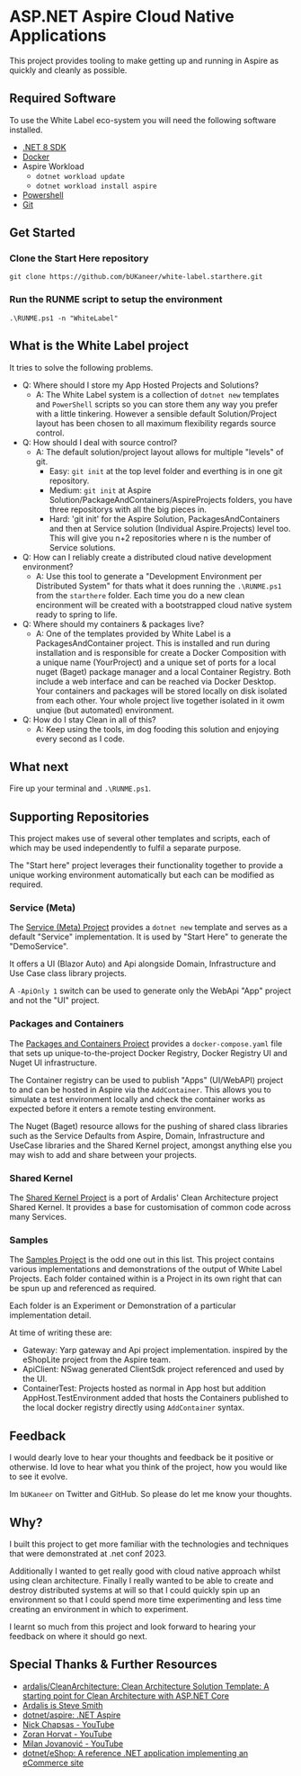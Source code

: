 # ASP.NET Aspire Cloud Native Applications

This project provides tooling to make getting up and running in Aspire as quickly and cleanly as possible.

## Required Software

To use the White Label eco-system you will need the following software installed.

- [.NET 8 SDK](https://dotnet.microsoft.com/en-us/download)
- [Docker](https://docs.docker.com/get-docker/)
- Aspire Workload
  - `dotnet workload update`
  - `dotnet workload install aspire`
- [Powershell](https://learn.microsoft.com/en-us/powershell/scripting/install/installing-powershell?view=powershell-7.3)
- [Git](https://git-scm.com/downloads)

## Get Started

### Clone the Start Here repository

`git clone https://github.com/bUKaneer/white-label.starthere.git`

### Run the RUNME script to setup the environment

`.\RUNME.ps1 -n "WhiteLabel"`

## What is the White Label project

It tries to solve the following problems.

- Q: Where should I store my App Hosted Projects and Solutions?
  - A: The White Label system is a collection of `dotnet new` templates and `PowerShell` scripts so you can store them any way you prefer with a little
  tinkering. However a sensible default Solution/Project layout has been chosen to
  all maximum flexibility regards source control.
- Q: How should I deal with source control?
  - A: The default solution/project layout allows for multiple "levels" of git.
    - Easy: `git init` at the top level folder and everthing is in one git repository.
    - Medium: `git init` at Aspire Solution/PackageAndContainers/AspireProjects folders, you have three repositorys with all the big pieces in.
    - Hard: 'git init' for the Aspire Solution, PackagesAndContainers and then at Service solution (Individual Aspire.Projects) level too. This will give you n+2 repositories where n is the number of Service solutions.
- Q: How can I reliably create a distributed cloud native development environment?
  - A: Use this tool to generate a "Development Environment per Distributed System" for thats what it does running the `.\RUNME.ps1` from the `starthere` folder. Each time you do a new clean encironment will be created with a bootstrapped cloud native system ready to spring to life.
- Q: Where should my containers & packages live?
  - A: One of the templates provided by White Label is a PackagesAndContainer project. This is installed and run during installation and is responsible for create a Docker Composition with a unique name (YourProject) and a unique set of ports for a local nuget (Baget) package manager and a local Container Registry. Both include a web interface and can be reached via Docker Desktop. Your containers and packages will be stored locally on disk isolated from each other. Your whole project live together isolated in it owm unqiue (but automated) environment.
- Q: How do I stay Clean in all of this?
  - A: Keep using the tools, im dog fooding this solution and enjoying every second as I code.

## What next

Fire up your terminal and `.\RUNME.ps1`.

## Supporting Repositories

This project makes use of several other templates and scripts, each of which may be used independently to fulfil a separate purpose.

The "Start here" project leverages their functionality together to provide a unique working environment automatically but each can be modified as required.

### Service (Meta)

The [Service (Meta) Project](https://github.com/bUKaneer/white-label.templates.ServiceMeta) provides a `dotnet new` template and serves as a default "Service" implementation. It is used by "Start Here" to generate the "DemoService".

It offers a UI (Blazor Auto) and Api alongside Domain, Infrastructure and Use Case class library projects.

A `-ApiOnly 1` switch can be used to generate only the WebApi "App" project and not the "UI" project.

### Packages and Containers

The [Packages and Containers Project](https://github.com/bUKaneer/white-label.templates.Projects.PackagesAndContainers) provides a `docker-compose.yaml` file that sets up unique-to-the-project Docker Registry, Docker Registry UI and Nuget UI infrastructure.

The Container registry can be used to publish "Apps" (UI/WebAPI) project to and can be hosted in Aspire via the `AddContainer`. This allows you to simulate a test environment locally and check the container works as expected before it enters a remote testing environment.

The Nuget (Baget) resource allows for the pushing of shared class libraries such as the Service Defaults from Aspire, Domain, Infrastructure and UseCase libraries and the Shared Kernel project, amongst anything else you may wish to add and share between your projects.

### Shared Kernel

The [Shared Kernel Project](https://github.com/bUKaneer/white-label.templates.SharedKernel) is a port of Ardalis' Clean Architecture project Shared Kernel. It provides a base for customisation of common code across many Services.

### Samples

The [Samples Project](https://github.com/bUKaneer/white-label.samples) is the odd one out in this list. This project contains various implementations and demonstrations of the output of White Label Projects. Each folder contained within is a Project in its own right that can be spun up and referenced as required.

Each folder is an Experiment or Demonstration of a particular implementation detail.

At time of writing these are:

- Gateway: Yarp gateway and Api project implementation. inspired by the eShopLite project from the Aspire team.
- ApiClient: NSwag generated ClientSdk project referenced and used by the UI.
- ContainerTest: Projects hosted as normal in App host but addition AppHost.TestEnvironment added that hosts the Containers published to the local docker registry directly using `AddContainer` syntax.

## Feedback

I would dearly love to hear your thoughts and feedback be it positive or otherwise. Id love to hear what you think of the project, how you would like to see it evolve.

Im `bUKaneer` on Twitter and GitHub. So please do let me know your thoughts.

## Why?

I built this project to get more familiar with the technologies and techniques that were demonstrated at .net conf 2023.

Additionally I wanted to get really good with cloud native approach whilst using clean architecture. Finally I really wanted to be able to create and destroy distributed systems at will so that I could quickly spin up an environment so that I could spend more time experimenting and less time creating an environment in which to experiment.

I learnt so much from this project and look forward to hearing your feedback on where it should go next.

## Special Thanks & Further Resources

- [ardalis/CleanArchitecture: Clean Architecture Solution Template: A starting point for Clean Architecture with ASP.NET Core](https://github.com/ardalis/CleanArchitecture)
- [Ardalis is Steve Smith](https://ardalis.com/)
- [dotnet/aspire: .NET Aspire](https://github.com/dotnet/aspire)
- [Nick Chapsas - YouTube](https://www.youtube.com/@nickchapsas)
- [Zoran Horvat - YouTube](https://www.youtube.com/@zoran-horvat)
- [Milan Jovanović - YouTube](https://www.youtube.com/@MilanJovanovicTech)
- [dotnet/eShop: A reference .NET application implementing an eCommerce site](https://github.com/dotnet/eshop)
